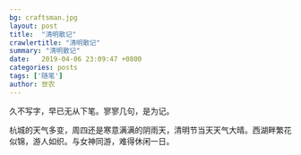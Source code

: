```yaml
---
bg: craftsman.jpg
layout: post
title:  "清明散记"
crawlertitle: "清明散记"
summary: "清明散记"
date:   2019-04-06 23:09:47 +0800
categories: posts
tags: ['随笔']
author: 世农
---
```


久不写字，早已无从下笔。寥寥几句，是为记。

杭城的天气多变，周四还是寒意满满的阴雨天，清明节当天天气大晴。西湖畔繁花似锦，游人如织。与女神同游，难得休闲一日。